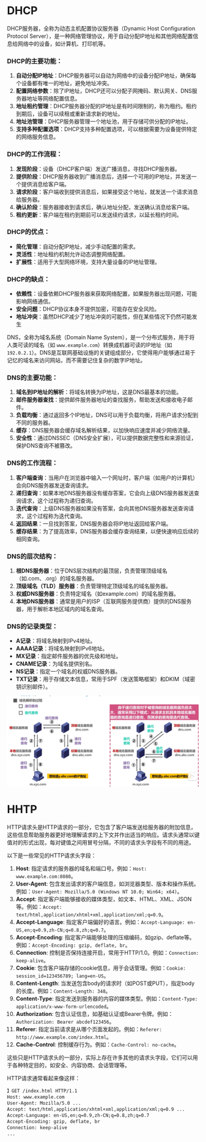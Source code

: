 # DHCP

DHCP服务器，全称为动态主机配置协议服务器（Dynamic Host Configuration Protocol Server），是一种网络管理协议，用于自动分配IP地址和其他网络配置信息给网络中的设备，如计算机、打印机等。

### DHCP的主要功能：

1. **自动分配IP地址**：DHCP服务器可以自动为网络中的设备分配IP地址，确保每个设备都有唯一的地址，避免地址冲突。
2. **配置网络参数**：除了IP地址，DHCP还可以分配子网掩码、默认网关、DNS服务器地址等网络配置信息。
3. **地址租约管理**：DHCP服务器分配的IP地址是有时间限制的，称为租约。租约到期后，设备可以续租或重新请求新的地址。
4. **地址池管理**：DHCP服务器管理一个地址池，用于存储可供分配的IP地址。
5. **支持多种配置选项**：DHCP支持多种配置选项，可以根据需要为设备提供特定的网络服务信息。

### DHCP的工作流程：

1. **发现阶段**：设备（DHCP客户端）发送广播消息，寻找DHCP服务器。
2. **提供阶段**：DHCP服务器收到广播消息后，选择一个可用的IP地址，并发送一个提供消息给客户端。
3. **请求阶段**：客户端收到提供消息后，如果接受这个地址，就发送一个请求消息给服务器。
4. **确认阶段**：服务器接收到请求后，确认地址分配，发送确认消息给客户端。
5. **租约更新**：客户端在租约到期前可以发送续约请求，以延长租约时间。

### DHCP的优点：

- **简化管理**：自动分配IP地址，减少手动配置的需求。
- **灵活性**：地址租约机制允许动态调整网络配置。
- **扩展性**：适用于大型网络环境，支持大量设备的IP地址管理。

### DHCP的缺点：

- **依赖性**：设备依赖DHCP服务器来获取网络配置，如果服务器出现问题，可能影响网络通信。
- **安全问题**：DHCP协议本身不提供加密，可能存在安全风险。
- **地址冲突**：虽然DHCP减少了地址冲突的可能性，但在某些情况下仍然可能发生



DNS，全称为域名系统（Domain Name System），是一个分布式服务，用于将人类可读的域名（如 `www.example.com`）转换成机器可读的IP地址（如 `192.0.2.1`）。DNS是互联网基础设施的关键组成部分，它使得用户能够通过易于记忆的域名来访问网站，而不需要记住复杂的数字IP地址。

### DNS的主要功能：

1. **域名到IP地址的解析**：将域名转换为IP地址，这是DNS最基本的功能。
2. **邮件服务器查找**：提供邮件服务器地址的查找服务，帮助发送和接收电子邮件。
3. **负载均衡**：通过返回多个IP地址，DNS可以用于负载均衡，将用户请求分配到不同的服务器。
4. **缓存**：DNS服务器会缓存域名解析结果，以加快响应速度并减少网络流量。
5. **安全性**：通过DNSSEC（DNS安全扩展），可以提供数据完整性和来源验证，保护DNS查询不被篡改。

### DNS的工作流程：

1. **客户端查询**：当用户在浏览器中输入一个网址时，客户端（如用户的计算机）会向DNS服务器发送查询请求。
2. **递归查询**：如果本地DNS服务器没有缓存答案，它会向上级DNS服务器发送查询请求，这个过程称为递归查询。
3. **迭代查询**：上级DNS服务器如果没有答案，会向其他DNS服务器发送查询请求，这个过程称为迭代查询。
4. **返回结果**：一旦找到答案，DNS服务器会将IP地址返回给客户端。
5. **缓存结果**：为了提高效率，DNS服务器会缓存查询结果，以便快速响应后续的相同查询。

### DNS的层次结构：

1. **根DNS服务器**：位于DNS层次结构的最顶层，负责管理顶级域名（如.com、.org）的域名服务器。
2. **顶级域名（TLD）服务器**：负责管理特定顶级域名的域名服务器。
3. **权威DNS服务器**：负责特定域名（如example.com）的域名服务器。
4. **本地DNS服务器**：通常是用户的ISP（互联网服务提供商）提供的DNS服务器，用于解析本地区域内的域名查询。

### DNS的记录类型：

- **A记录**：将域名映射到IPv4地址。
- **AAAA记录**：将域名映射到IPv6地址。
- **MX记录**：指定邮件服务器的优先级和地址。
- **CNAME记录**：为域名提供别名。
- **NS记录**：指定一个域名的权威DNS服务器。
- **TXT记录**：用于存储文本信息，常用于SPF（发送策略框架）和DKIM（域密钥识别邮件）。

![image.png](assets/imag6e.png)



# HHTP

HTTP请求头是HTTP请求的一部分，它包含了客户端发送给服务器的附加信息，这些信息帮助服务器更好地理解请求的上下文并作出适当的响应。请求头通常以键值对的形式出现，每对键值之间用冒号分隔，不同的请求头字段有不同的用途。

以下是一些常见的HTTP请求头字段：

1. **Host**: 指定请求的服务器的域名和端口号。例如：`Host: www.example.com:8080`。
2. **User-Agent**: 包含发出请求的客户端信息，如浏览器类型、版本和操作系统。例如：`User-Agent: Mozilla/5.0 (Windows NT 10.0; Win64; x64)`。
3. **Accept**: 指定客户端能够接收的媒体类型，如文本、HTML、XML、JSON等。例如：`Accept: text/html,application/xhtml+xml,application/xml;q=0.9`。
4. **Accept-Language**: 指定客户端偏好的语言。例如：`Accept-Language: en-US,en;q=0.9,zh-CN;q=0.8,zh;q=0.7`。
5. **Accept-Encoding**: 指定客户端能够处理的压缩编码，如gzip、deflate等。例如：`Accept-Encoding: gzip, deflate, br`。
6. **Connection**: 控制是否保持连接开启，常用于HTTP/1.0。例如：`Connection: keep-alive`。
7. **Cookie**: 包含客户端存储的cookie信息，用于会话管理。例如：`Cookie: session_id=123456789; lang=en-US`。
8. **Content-Length**: 当发送包含body的请求时（如POST或PUT），指定body的长度。例如：`Content-Length: 348`。
9. **Content-Type**: 指定发送到服务器的内容的媒体类型。例如：`Content-Type: application/x-www-form-urlencoded`。
10. **Authorization**: 包含认证信息，如基础认证或Bearer令牌。例如：`Authorization: Bearer abcdef123456`。
11. **Referer**: 指定当前请求是从哪个页面发起的。例如：`Referer: http://www.example.com/index.html`。
12. **Cache-Control**: 控制缓存行为。例如：`Cache-Control: no-cache`。

这些只是HTTP请求头的一部分，实际上存在许多其他的请求头字段，它们可以用于各种特定目的，如安全、内容协商、会话管理等。

HTTP请求通常看起来像这样：

```
】GET /index.html HTTP/1.1
Host: www.example.com
User-Agent: Mozilla/5.0 ...
Accept: text/html,application/xhtml+xml,application/xml;q=0.9 ...
Accept-Language: en-US,en;q=0.9,zh-CN;q=0.8,zh;q=0.7
Accept-Encoding: gzip, deflate, br
Connection: keep-alive
...
```
